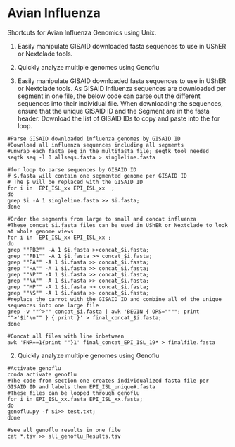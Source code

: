 # Avian Influenza
Shortcuts for Avian Influenza Genomics using Unix.

1. Easily manipulate GISAID downloaded fasta sequences to use in UShER or Nextclade tools.
2. Quickly analyze multiple genomes using Genoflu


1. Easily manipulate GISAID downloaded fasta sequences to use in UShER or Nextclade tools.
As GISAID Influenza sequences are downloaded per segment in one file,
the below code can parse out the different sequences into their individual file.
When downloading the sequences, ensure that the unique GISAID ID and the Segment are in the fasta header.
Download the list of GISAID IDs to copy and paste into the for loop.
```
#Parse GISAID downloaded influenza genomes by GISAID ID
#Download all influenza sequences including all segments
#unwrap each fasta seq in the multifasta file; seqtk tool needed
seqtk seq -l 0 allseqs.fasta > singleline.fasta

#for loop to parse sequences by GISAID ID
# $.fasta will contain one segmented genome per GISAID ID
# The $ will be replaced with the GISAID ID
for i in  EPI_ISL_xx EPI_ISL_xx  ;
do
grep $i -A 1 singleline.fasta >> $i.fasta;
done

#Order the segments from large to small and concat influenza
#These concat_$i.fasta files can be used in UShER or Nextclade to look at whole genome views
for i in  EPI_ISL_xx EPI_ISL_xx ;
do
grep ""PB2"" -A 1 $i.fasta >>concat_$i.fasta;
grep ""PB1"" -A 1 $i.fasta >> concat_$i.fasta;
grep ""PA"" -A 1 $i.fasta >> concat_$i.fasta;
grep ""HA"" -A 1 $i.fasta >> concat_$i.fasta;
grep ""NP"" -A 1 $i.fasta >> concat_$i.fasta;
grep ""NA"" -A 1 $i.fasta >> concat_$i.fasta;
grep ""MP"" -A 1 $i.fasta >> concat_$i.fasta;
grep ""NS"" -A 1 $i.fasta >> concat_$i.fasta;
#replace the carrot with the GISAID ID and combine all of the unique sequences into one large file
grep -v ""^>"" concat_$i.fasta | awk 'BEGIN { ORS=""""; print "">'$i'\n"" } { print }' > final_concat_$i.fasta;
done

#Concat all files with line inbetween
awk 'FNR==1{print ""}1' final_concat_EPI_ISL_19* > finalfile.fasta
```
2. Quickly analyze multiple genomes using Genoflu
```
#Activate genoflu
conda activate genoflu
#The code from section one creates individualized fasta file per GISAID ID and labels them EPI_ISL_unique#.fasta
#These files can be looped through genoflu
for i in EPI_ISL_xx.fasta EPI_ISL_xx.fasta;
do
genoflu.py -f $i>> test.txt;
done

#see all genoflu results in one file
cat *.tsv >> all_genoflu_Results.tsv
